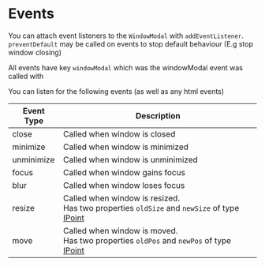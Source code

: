 # Events

You can attach event listeners to the `WindowModal` with `addEventListener`. `preventDefault` may be called on events to stop default behaviour (E.g stop window closing)

All events have key `windowModal` which was the windowModal event was called with

You can listen for the following events (as well as any html events)

| Event Type | Description |
| ------------- | ----- |
| close | Called when window is closed |
| minimize | Called when window is minimized |
| unminimize | Called when window is unminimized |
| focus | Called when window gains focus |
| blur | Called when window loses focus |
| resize | Called when window is resized.<br>Has two properties `oldSize` and `newSize` of type [IPoint](https://github.com/nik-m2/window-modal/blob/master/docs/IPoint.md) |
| move | Called when window is moved.<br>Has two properties `oldPos` and `newPos` of type [IPoint](https://github.com/nik-m2/window-modal/blob/master/docs/IPoint.md) |
